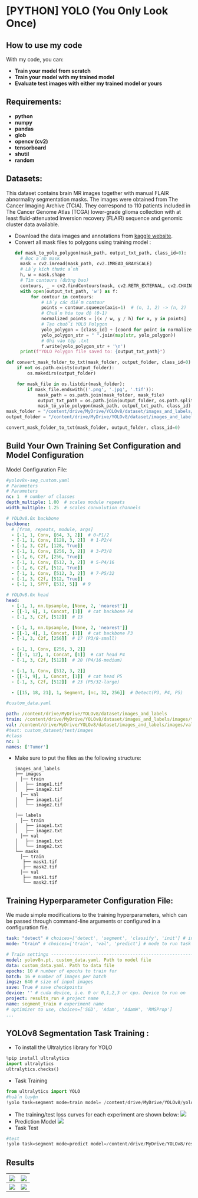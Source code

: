# [PYTHON] YOLO (You Only Look Once)
## How to use my code

With my code, you can:
* **Train your model from scratch**
* **Train your model with my trained model**
* **Evaluate test images with either my trained model or yours**

## Requirements:

* **python**
* **numpy**
* **pandas**
* **glob**
* **opencv (cv2)**
* **tensorboard**
* **shutil**
* **random**

## Datasets:

This dataset contains brain MR images together with manual FLAIR abnormality segmentation masks.
The images were obtained from The Cancer Imaging Archive (TCIA).
They correspond to 110 patients included in The Cancer Genome Atlas (TCGA) lower-grade glioma collection with at least fluid-attenuated inversion recovery (FLAIR) sequence and genomic cluster data available.
* Download the data images and annotations from [kaggle website](https://www.kaggle.com/datasets/mateuszbuda/lgg-mri-segmentation).
* Convert all mask files to polygons using training model :
  ```python
  def mask_to_yolo_polygon(mask_path, output_txt_path, class_id=0):
    # Đọc ảnh mask
    mask = cv2.imread(mask_path, cv2.IMREAD_GRAYSCALE)
    # Lấy kích thước ảnh
    h, w = mask.shape
    # Tìm contours (đường bao)
    contours, _ = cv2.findContours(mask, cv2.RETR_EXTERNAL, cv2.CHAIN_APPROX_SIMPLE)
    with open(output_txt_path, 'w') as f:
        for contour in contours:
            # Lấy các điểm contour
            points = contour.squeeze(axis=1)  # (n, 1, 2) -> (n, 2)
            # Chuẩn hóa tọa độ (0-1)
            normalized_points = [(x / w, y / h) for x, y in points]
            # Tạo chuỗi YOLO Polygon
            yolo_polygon = [class_id] + [coord for point in normalized_points for coord in point]
            yolo_polygon_str = " ".join(map(str, yolo_polygon))
            # Ghi vào tệp .txt
            f.write(yolo_polygon_str + '\n')
    print(f"YOLO Polygon file saved to: {output_txt_path}")
```python
def convert_mask_folder_to_txt(mask_folder, output_folder, class_id=0):
    if not os.path.exists(output_folder):
        os.makedirs(output_folder)

    for mask_file in os.listdir(mask_folder):
        if mask_file.endswith(('.png', '.jpg', '.tif')):
            mask_path = os.path.join(mask_folder, mask_file)
            output_txt_path = os.path.join(output_folder, os.path.splitext(mask_file)[0] + ".txt")
            mask_to_yolo_polygon(mask_path, output_txt_path, class_id)
mask_folder = "/content/drive/MyDrive/YOLOv8/dataset/images_and_labels/masks/val"  # Thư mục chứa ảnh mask
output_folder = "/content/drive/MyDrive/YOLOv8/dataset/images_and_labels/labels/val"  # Thư mục lưu nhãn YOLO Polygon

convert_mask_folder_to_txt(mask_folder, output_folder, class_id=0)
```
## Build Your Own Training Set Configuration and Model Configuration
Model Configuration File:
```yaml
#yolov8x-seg_custom.yaml
# Parameters
# Parameters
nc: 1  # number of classes
depth_multiple: 1.00  # scales module repeats
width_multiple: 1.25  # scales convolution channels

# YOLOv8.0x backbone
backbone:
  # [from, repeats, module, args]
  - [-1, 1, Conv, [64, 3, 2]]  # 0-P1/2
  - [-1, 1, Conv, [128, 3, 2]]  # 1-P2/4
  - [-1, 3, C2f, [128, True]]
  - [-1, 1, Conv, [256, 3, 2]]  # 3-P3/8
  - [-1, 6, C2f, [256, True]]
  - [-1, 1, Conv, [512, 3, 2]]  # 5-P4/16
  - [-1, 6, C2f, [512, True]]
  - [-1, 1, Conv, [512, 3, 2]]  # 7-P5/32
  - [-1, 3, C2f, [512, True]]
  - [-1, 1, SPPF, [512, 5]]  # 9

# YOLOv8.0x head
head:
  - [-1, 1, nn.Upsample, [None, 2, 'nearest']]
  - [[-1, 6], 1, Concat, [1]]  # cat backbone P4
  - [-1, 3, C2f, [512]]  # 13

  - [-1, 1, nn.Upsample, [None, 2, 'nearest']]
  - [[-1, 4], 1, Concat, [1]]  # cat backbone P3
  - [-1, 3, C2f, [256]]  # 17 (P3/8-small)

  - [-1, 1, Conv, [256, 3, 2]]
  - [[-1, 12], 1, Concat, [1]]  # cat head P4
  - [-1, 3, C2f, [512]]  # 20 (P4/16-medium)

  - [-1, 1, Conv, [512, 3, 2]]
  - [[-1, 9], 1, Concat, [1]]  # cat head P5
  - [-1, 3, C2f, [512]]  # 23 (P5/32-large)

  - [[15, 18, 21], 1, Segment, [nc, 32, 256]]  # Detect(P3, P4, P5)
```

```yaml
#custom_data.yaml

path: /content/drive/MyDrive/YOLOv8/dataset/images_and_labels
train: /content/drive/MyDrive/YOLOv8/dataset/images_and_labels/images/train
val: /content/drive/MyDrive/YOLOv8/dataset/images_and_labels/images/val
#test: custom_dataset/test/images
#class
nc: 1
names: ['Tumor']
```
* Make sure to put the files as the following structure:
   ```
  images_and_labels
  ├── images
     │── train
  │   ├── image1.tif
  │   ├── image2.tif
     │── val
  │   ├── image1.tif
  │   └── image2.tif
   
  │── labels
     │── train
  │   ├── image1.txt
  │   ├── image2.txt
     │── val
  │   ├── image1.txt
  │   └── image2.txt
  └── masks
     │── train
      ├── mask1.tif
      ├── mask2.tif
     │── val
      ├── mask1.tif
      └── mask2.tif
  ```
## Training Hyperparameter Configuration File:
We made simple modifications to the training hyperparameters, which can be passed through command-line arguments or configured in a configuration file.
```yaml
task: "detect" # choices=['detect', 'segment', 'classify', 'init'] # init is a special case. Specify task to run.
mode: "train" # choices=['train', 'val', 'predict'] # mode to run task in.

# Train settings -------------------------------------------------------------------------------------------------------
model: yolov8n.pt, custom_data.yaml. Path to model file
data: custom_data.yaml. Path to data file
epochs: 10 # number of epochs to train for
batch: 16 # number of images per batch
imgsz: 640 # size of input images
save: True # save checkpoints
device: '' # cuda device, i.e. 0 or 0,1,2,3 or cpu. Device to run on
project: results_run # project name
name: segment_train # experiment name
# optimizer to use, choices=['SGD', 'Adam', 'AdamW', 'RMSProp']
...
```
## YOLOv8 Segmentation Task Training :
* To install the Ultralytics library for YOLO 
```python
%pip install ultralytics
import ultralytics
ultralytics.checks()
```
* Task Training
```python
from ultralytics import YOLO
#huấn luyện
!yolo task=segment mode=train model= /content/drive/MyDrive/YOLOv8/yolov8n-seg.pt data= /content/drive/MyDrive/YOLOv8/YOLOv8-Image-Segmentation-main/custom_data.yaml epochs=10 batch= 16 project= '/content/drive/MyDrive/YOLOv8/results_run' name='segment_train'
```
* The training/test loss curves for each experiment are shown below:
![](results_run/segment_train2/results.png)
* Prediction Model
![](results_run/segment_train2/val_batch0_pred.jpg)
* Task Test
```python
#test
!yolo task=segment mode=predict model=/content/drive/MyDrive/YOLOv8/results_run/segment_train2/weights/best.pt source='/content/drive/MyDrive/YOLOv8/test' save = True project='/content/drive/MyDrive/YOLOv8/result_test' name='yolo_test_result'
```
## Results
| ![](result_test/yolo_test_result/test1.jpg)  | ![](result_test/yolo_test_result/test4.jpg)   |
| ---------------------------------------- | ------------------------------------------ |
| ![](result_test/yolo_test_result/test2.jpg) | ![](result_test/yolo_test_result/test6.jpg) |
